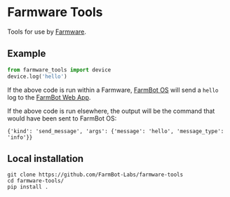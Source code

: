 # Farmware Tools
Tools for use by [Farmware](https://software.farm.bot/docs/farmware-dev).

## Example
```Python
from farmware_tools import device
device.log('hello')
```
If the above code is run within a Farmware,
[FarmBot OS](https://github.com/FarmBot/farmbot_os)
will send a `hello` log to the
[FarmBot Web App](https://my.farm.bot/).

If the above code is run elsewhere,
the output will be the command that would have been sent to FarmBot OS:
```
{'kind': 'send_message', 'args': {'message': 'hello', 'message_type': 'info'}}
```

## Local installation
```
git clone https://github.com/FarmBot-Labs/farmware-tools
cd farmware-tools/
pip install .
```
